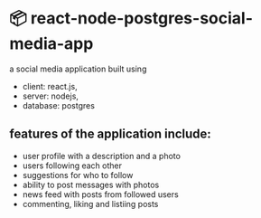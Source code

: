 # 📦 react-node-postgres-social-media-app
a social media application built using <br>
- client: react.js, <br>
- server: nodejs, <br>
- database: postgres <br>

## features of the application include:
- user profile with a description and a photo
- users following each other
- suggestions for who to follow
- ability to post messages with photos
- news feed with posts from followed users
- commenting, liking and listiing posts
